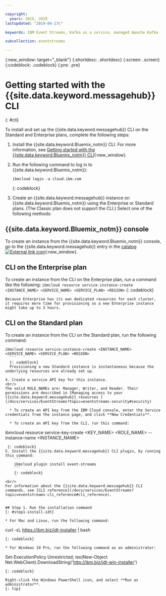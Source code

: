 ```yaml
---

copyright:
  years: 2015, 2019
lastupdated: "2019-04-17c"

keywords: IBM Event Streams, Kafka as a service, managed Apache Kafka

subcollection: eventstreams

---
```


{:new_window: target="_blank"}
{:shortdesc: .shortdesc}
{:screen: .screen}
{:codeblock: .codeblock}
{:pre: .pre}

# Getting started with the {{site.data.keyword.messagehub}} CLI 
{: #cli}

To install and set up the {{site.data.keyword.messagehub}} CLI on the Standard and Enterprise plans, complete the following steps:

1. Install the {{site.data.keyword.Bluemix_notm}} CLI. For more information, see [Getting started with the {{site.data.keyword.Bluemix_notm}} CLI](/docs/cli?topic=cloud-cli-ibmcloud-cli#ibmcloud-cli){:new_window}.

2. Run the following command to log in to {{site.data.keyword.Bluemix_notm}}:
    ```
    ibmcloud login -a cloud.ibm.com
    ```
    {: codeblock}

3. Create an {{site.data.keyword.messagehub}} instance on {{site.data.keyword.Bluemix_notm}} using the Enterprise or Standard plans. (The Classic plan does not support the CLI.) 
Select one of the following methods:

## {{site.data.keyword.Bluemix_notm}} console
To create an instance from the {{site.data.keyword.Bluemix_notm}} console, go to the {{site.data.keyword.messagehub}} entry in the
  [catalog ![External link icon](../../icons/launch-glyph.svg "External link icon")](https://cloud.ibm.com/catalog/services/event-streams){:new_window}.

  ## CLI on the Enterprise plan
  To create an instance from the CLI on the Enterprise plan, run a command like the following:
    ```
   ibmcloud resource service-instance-create <INSTANCE_NAME> <SERVICE_NAME> <SERVICE_PLAN> <REGION>
    ```
   {: codeblock}
    
    Because Enterprise has its own dedicated resources for each cluster, it requires more time for provisioning so a new Enterprise instance might take up to 3 hours.

  ## CLI on the Standard plan    
  To create an instance from the CLI on the Standard plan, run the following command:

  ```
  ibmcloud resource service-instance-create <INSTANCE_NAME> <SERVICE_NAME> <SERVICE_PLAN> <REGION>
    ```
    {: codeblock}
    Provisioning a new Standard instance is instantaneous because the underlying resources are already set up.
    
4. Create a service API key for this instance. 
<br/>
The valid ROLE_NAMEs are: Manager, Writer, and Reader. Their permissions are described in [Managing access to your {{site.data.keyword.messagehub}} resources ](/docs/services/EventStreams?topic=eventstreams-security#security)

    * To create an API key from the IBM Cloud console, enter the Service credentials from the instance page, and click **New Credentials**.

    * To create an API key from the CLI, run this command:
  ```
  ibmcloud resource service-key-create <KEY_NAME> <ROLE_NAME> --instance-name <INSTANCE_NAME>
```
 {: codeblock}
5. Install the {{site.data.keyword.messagehub}} CLI plugin, by running this command:
    ```
    ibmcloud plugin install event-streams
    ```
    {: codeblock}

<br/>
For information about the {{site.data.keyword.messagehub}} CLI commands, see [CLI reference](/docs/services/EventStreams?topic=eventstreams-cli_reference#cli_reference).


## Step 1. Run the installation command
{: #step1-install-idt}

* For Mac and Linux, run the following command:
  ```
  curl -sL https://ibm.biz/idt-installer | bash
  ```
  {: codeblock}

* For Windows 10 Pro, run the following command as an administrator:
  ```
  Set-ExecutionPolicy Unrestricted; iex(New-Object Net.WebClient).DownloadString('http://ibm.biz/idt-win-installer')
  ```
  {: codeblock}

  Right-click the Windows PowerShell icon, and select **Run as administrator**.
  {: tip}






